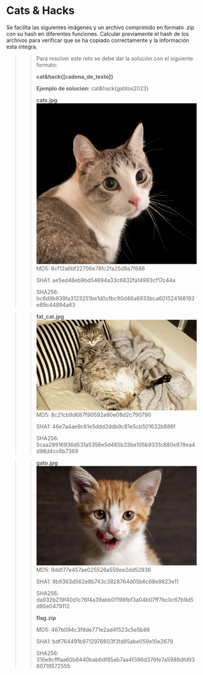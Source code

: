 # **Cats & Hacks**

Se facilita las siguientes imágenes y un archivo comprimido en formato .zip con su hash en diferentes funciones. Calcular previamente el hash de los archivos para verificar que se ha copiado correctamente y la información esta integra.
> > Para resolver este reto se debe dar la solución con el siguiente formato:
> >
> >**cat&hack{[cadena_de_texto]}**
> >
> > **Ejemplo de solucion:** cat&hack{gatitos2023}
> >
> > **cats.jpg** 
> > ![cats.jpg](/cats.jpg)
> > MD5: 6cf12a6bf22706e78fc2fa25d8a7f686
> >
> > SHA1: ae5ed46eb9bd54694a33c6832fa14993cf17c44a
> >
> > SHA256: bc6d9b839fa3123251be1d0cfbc90d46a6933bca601524168193e89c44894a63

> > **fat_cat.jpg**
> > ![fat_cat.jpg](/fat_cat.jpg)
> > MD5: 8c21cb9d687f90592a90e08d2c790790
> >
> > SHA1: 46e7a4ae9c61e5ddd2ddb9c81e5cb501632b886f
> >
> > SHA256: 5caa28916936d531a5356e5d465b33be105b9331c880e678ea4d98d4cc6b7369

> > **gato.jpg** 
> > ![gato.jpg](/gato.jpg)
> > MD5: 9ddf77e457ae025526a559ee2dd52936
> >
> > SHA1: 9b9363d562e8b743c3828764d05b6c68e9823e11
> >
> > SHA256: da932b219f40d1c76f4a39abb01198fbf3a04b07ff7bc0c67b9d5d85e0479112
> >
> > **flag.zip**
> >
> > MD5: 467b094c3f8de771e2ad4f523c5e5b88
> >
> > SHA1: bdf764491b9712976603f3fd85abe059e10e2679
> >
> > SHA256: 316e9cfffaa60b8440bab6df85eb7aa4f386d376fe7a5988dfd9380719572555
